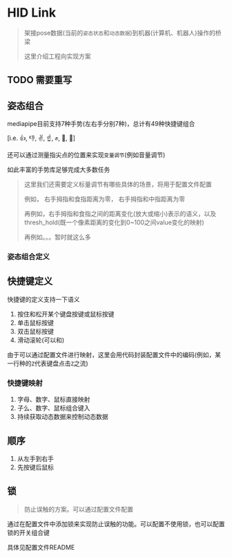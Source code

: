 # HID Link

> 架接pose数据(当前的`姿态状态`和`动态数据`)到机器(计算机、机器人)操作的桥梁
>
> 这里介绍工程向实现方案

## TODO 需要重写

## 姿态组合

mediapipe目前支持7种手势(左右手分别7种)，总计有49种快捷键组合

[i.e. 👍, 👎, ✌️, ☝️, ✊, 👋, 🤟]

还可以通过测量指尖点的位置来实现`变量调节`(例如音量调节)

如此丰富的手势库足够完成大多数任务

> 这里我们还需要定义标量调节有哪些具体的场景，将用于配置文件配置
>
> 例如， 右手拇指和食指距离为零， 右手拇指和中指距离为零
>
> 再例如，右手拇指和食指之间的距离变化(放大或缩小)表示的语义，以及thresh_hold(既一个像素距离的变化到0~100之间value变化的映射)
>
> 再例如。。。暂时就这么多

### 姿态组合定义

## 快捷键定义

快捷键的定义支持一下语义

1. 按住和松开某个键盘按键或鼠标按键
2. 单击鼠标按键
3. 双击鼠标按键
4. 滑动滚轮(可以和)

由于可以通过配置文件进行映射，这里会用代码封装配置文件中的编码(例如，某一行种的`Z`代表键盘点击`Z`之流)

### 快捷键映射

1. 字母、数字、鼠标直接映射
2. 子么、数字、鼠标组合键入
3. 持续获取动态数据来控制动态数据

## 顺序

1. 从左手到右手
2. 先按键后鼠标

## 锁

> 防止误触的方案。可以通过配置文件配置

通过在配置文件中添加锁来实现防止误触的功能。可以配置不使用锁，也可以配置锁的开关组合键

具体见配置文件README
